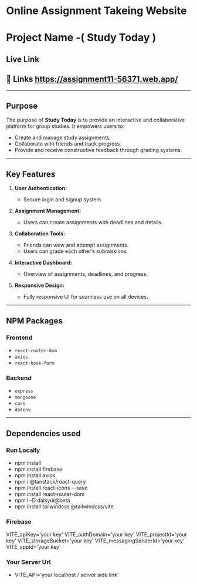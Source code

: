 # Online Assignment Takeing Website

# Project Name -( Study Today )

## Live Link

## 🔗 Links https://assignment11-56371.web.app/

---

## Purpose

The purpose of **Study Today** is to provide an interactive and collaborative platform for group studies. It empowers users to:

- Create and manage study assignments.
- Collaborate with friends and track progress.
- Provide and receive constructive feedback through grading systems.

---

## Key Features

1. **User Authentication:**

   - Secure login and signup system.

2. **Assignment Management:**

   - Users can create assignments with deadlines and details.

3. **Collaboration Tools:**

   - Friends can view and attempt assignments.
   - Users can grade each other’s submissions.

4. **Interactive Dashboard:**
   - Overview of assignments, deadlines, and progress.
5. **Responsive Design:**
   - Fully responsive UI for seamless use on all devices.

---

## NPM Packages

### Frontend

- `react-router-dom`
- `axios`
- `react-hook-form`

### Backend

- `express`
- `mongoose`
- `cors`
- `dotenv`

---

## Dependencies used

### Run Locally

- npm install
- npm install firebase
- npm install axios
- npm i @tanstack/react-query
- npm install react-icons --save
- npm install react-router-dom
- npm i -D daisyui@beta
- npm install tailwindcss @tailwindcss/vite

### Firebase

VITE_apiKey='your key'
VITE_authDomain='your key'
VITE_projectId='your key'
VITE_storageBucket='your key'
VITE_messagingSenderId='your key'
VITE_appId='your key'

### Your Server Url

- VITE_API='your localhost / server side link'
